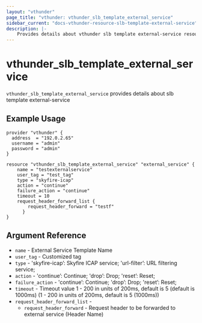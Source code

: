 ```yaml
---
layout: "vthunder"
page_title: "vthunder: vthunder_slb_template_external_service"
sidebar_current: "docs-vthunder-resource-slb-template-external-service"
description: |-
    Provides details about vthunder slb template external-service resource for A10
---
```


# vthunder\_slb\_template\_external\_service

`vthunder_slb_template_external_service` provides details about slb template external-service
## Example Usage


```hcl
provider "vthunder" {
  address  = "192.0.2.65"
  username = "admin"
  password = "admin"
}

resource "vthunder_slb_template_external_service" "external_service" {
	name = "testexternalservice"
	user_tag = "test_tag"
	type = "skyfire-icap"
	action = "continue"
	failure_action = "continue"
	timeout = 10
	request_header_forward_list {
        request_header_forward = "testf"
      }
}
```

## Argument Reference

* `name` - External Service Template Name
* `user_tag` - Customized tag
* `type` - 'skyfire-icap’: Skyfire ICAP service; 'url-filter’: URL filtering service;
* `action` - 'continue’: Continue; 'drop’: Drop; 'reset’: Reset; 
* `failure_action` - 'continue’: Continue; 'drop’: Drop; 'reset’: Reset;
* `timeout` - Timeout value 1 - 200 in units of 200ms, default is 5 (default is 1000ms) (1 - 200 in units of 200ms, default is 5 (1000ms)) 
* `request_header_forward_list` -
    * `request_header_forward` - Request header to be forwarded to external service (Header Name)


